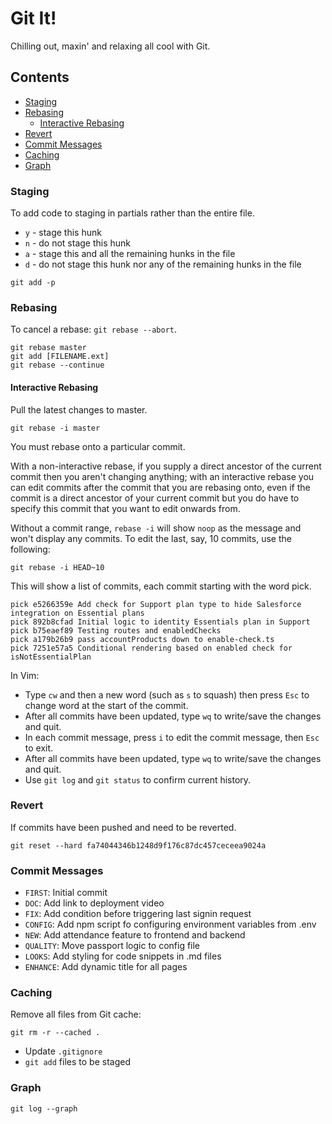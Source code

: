 # Git It! <!-- omit in toc -->
Chilling out, maxin' and relaxing all cool with Git.

## Contents <!-- omit in toc -->
- [Staging](#staging)
- [Rebasing](#rebasing)
  - [Interactive Rebasing](#interactive-rebasing)
- [Revert](#revert)
- [Commit Messages](#commit-messages)
- [Caching](#caching)
- [Graph](#graph)

### Staging
To add code to staging in partials rather than the entire file.

* `y` - stage this hunk
* `n` - do not stage this hunk
* `a` - stage this and all the remaining hunks in the file
* `d` - do not stage this hunk nor any of the remaining hunks in the file

```
git add -p
```
### Rebasing
To cancel a rebase: `git rebase --abort`.

```
git rebase master
git add [FILENAME.ext]
git rebase --continue
```

#### Interactive Rebasing
Pull the latest changes to master.

```
git rebase -i master
```

You must rebase onto a particular commit.

With a non-interactive rebase, if you supply a direct ancestor of the current commit then you aren't changing anything; with an interactive rebase you can edit commits after the commit that you are rebasing onto, even if the commit is a direct ancestor of your current commit but you do have to specify this commit that you want to edit onwards from.

Without a commit range, `rebase -i` will show `noop` as the message and won't display any commits.
To edit the last, say, 10 commits, use the following:

```
git rebase -i HEAD~10
```

This will show a list of commits, each commit starting with the word pick.

```
pick e5266359e Add check for Support plan type to hide Salesforce integration on Essential plans
pick 892b8cfad Initial logic to identity Essentials plan in Support
pick b75eaef89 Testing routes and enabledChecks
pick a179b26b9 pass accountProducts down to enable-check.ts
pick 7251e57a5 Conditional rendering based on enabled check for isNotEssentialPlan
```

In Vim:
* Type `cw` and then a new word (such as `s` to squash) then press `Esc` to change word at the start of the commit.
* After all commits have been updated, type `wq` to write/save the changes and quit.
* In each commit message, press `i` to edit the commit message, then `Esc` to exit.
* After all commits have been updated, type `wq` to write/save the changes and quit.
* Use `git log` and `git status` to confirm current history.

### Revert
If commits have been pushed and need to be reverted.
```
git reset --hard fa74044346b1248d9f176c87dc457ceceea9024a
```

### Commit Messages
* `FIRST`: Initial commit
* `DOC`: Add link to deployment video
* `FIX`: Add condition before triggering last signin request
* `CONFIG`: Add npm script fo configuring environment variables from .env
* `NEW`: Add attendance feature to frontend and backend
* `QUALITY`: Move passport logic to config file
* `LOOKS`: Add styling for code snippets in .md files
* `ENHANCE`: Add dynamic title for all pages

### Caching
Remove all files from Git cache:
```
git rm -r --cached .
```

* Update `.gitignore`
* `git add` files to be staged

### Graph
```
git log --graph
```
